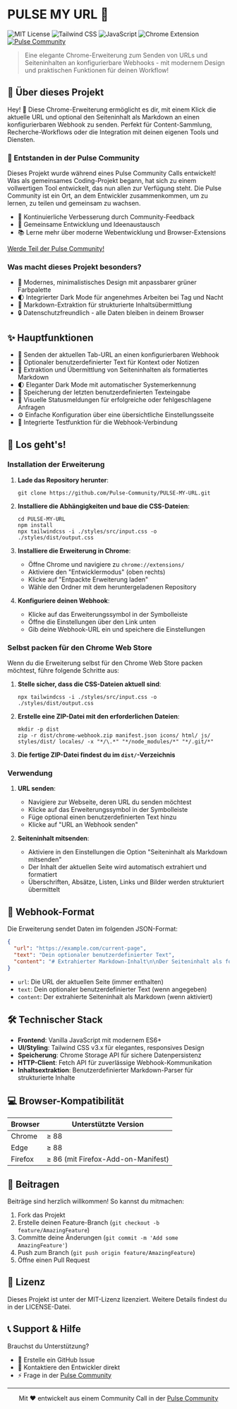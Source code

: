 # PULSE MY URL 🚀

![MIT License](https://img.shields.io/badge/license-MIT-blue.svg)
![Tailwind CSS](https://img.shields.io/badge/Tailwind_CSS-v3.x-38B2AC?logo=tailwind-css&logoColor=white)
![JavaScript](https://img.shields.io/badge/JavaScript-ES6-F7DF1E?logo=javascript&logoColor=black)
![Chrome Extension](https://img.shields.io/badge/Chrome-Extension-4285F4?logo=google-chrome&logoColor=white)
[![Pulse Community](https://img.shields.io/badge/Pulse_Community-⚡-blue)](https://steinberger.academy/pulse-community)

> Eine elegante Chrome-Erweiterung zum Senden von URLs und Seiteninhalten an konfigurierbare Webhooks - mit modernem Design und praktischen Funktionen für deinen Workflow!

## 🎯 Über dieses Projekt

Hey! 👋 Diese Chrome-Erweiterung ermöglicht es dir, mit einem Klick die aktuelle URL und optional den Seiteninhalt als Markdown an einen konfigurierbaren Webhook zu senden. Perfekt für Content-Sammlung, Recherche-Workflows oder die Integration mit deinen eigenen Tools und Diensten.

### 🌟 Entstanden in der Pulse Community

Dieses Projekt wurde während eines Pulse Community Calls entwickelt! Was als gemeinsames Coding-Projekt begann, hat sich zu einem vollwertigen Tool entwickelt, das nun allen zur Verfügung steht. Die Pulse Community ist ein Ort, an dem Entwickler zusammenkommen, um zu lernen, zu teilen und gemeinsam zu wachsen.

* 🔄 Kontinuierliche Verbesserung durch Community-Feedback
* 👥 Gemeinsame Entwicklung und Ideenaustausch
* 📚 Lerne mehr über moderne Webentwicklung und Browser-Extensions

[Werde Teil der Pulse Community!](https://steinberger.academy/pulse-community)

### Was macht dieses Projekt besonders?

* 💚 Modernes, minimalistisches Design mit anpassbarer grüner Farbpalette
* 🌓 Integrierter Dark Mode für angenehmes Arbeiten bei Tag und Nacht
* 📝 Markdown-Extraktion für strukturierte Inhaltsübermittlung
* 🔒 Datenschutzfreundlich - alle Daten bleiben in deinem Browser

## ✨ Hauptfunktionen

* 🔗 Senden der aktuellen Tab-URL an einen konfigurierbaren Webhook
* 📝 Optionaler benutzerdefinierter Text für Kontext oder Notizen
* 📄 Extraktion und Übermittlung von Seiteninhalten als formatiertes Markdown
* 🌓 Eleganter Dark Mode mit automatischer Systemerkennung
* 💾 Speicherung der letzten benutzerdefinierten Texteingabe
* 🔔 Visuelle Statusmeldungen für erfolgreiche oder fehlgeschlagene Anfragen
* ⚙️ Einfache Konfiguration über eine übersichtliche Einstellungsseite
* 🧪 Integrierte Testfunktion für die Webhook-Verbindung

## 🚀 Los geht's!

### Installation der Erweiterung

1. **Lade das Repository herunter**:  
   ```
   git clone https://github.com/Pulse-Community/PULSE-MY-URL.git
   ```

2. **Installiere die Abhängigkeiten und baue die CSS-Dateien**:
   ```
   cd PULSE-MY-URL
   npm install
   npx tailwindcss -i ./styles/src/input.css -o ./styles/dist/output.css
   ```

3. **Installiere die Erweiterung in Chrome**:
   * Öffne Chrome und navigiere zu `chrome://extensions/`
   * Aktiviere den "Entwicklermodus" (oben rechts)
   * Klicke auf "Entpackte Erweiterung laden"
   * Wähle den Ordner mit dem heruntergeladenen Repository

4. **Konfiguriere deinen Webhook**:
   * Klicke auf das Erweiterungssymbol in der Symbolleiste
   * Öffne die Einstellungen über den Link unten
   * Gib deine Webhook-URL ein und speichere die Einstellungen

### Selbst packen für den Chrome Web Store

Wenn du die Erweiterung selbst für den Chrome Web Store packen möchtest, führe folgende Schritte aus:

1. **Stelle sicher, dass die CSS-Dateien aktuell sind**:
   ```
   npx tailwindcss -i ./styles/src/input.css -o ./styles/dist/output.css
   ```

2. **Erstelle eine ZIP-Datei mit den erforderlichen Dateien**:
   ```
   mkdir -p dist
   zip -r dist/chrome-webhook.zip manifest.json icons/ html/ js/ styles/dist/ locales/ -x "*/\.*" "*/node_modules/*" "*/.git/*"
   ```

3. **Die fertige ZIP-Datei findest du im `dist/`-Verzeichnis**

### Verwendung

1. **URL senden**:
   * Navigiere zur Webseite, deren URL du senden möchtest
   * Klicke auf das Erweiterungssymbol in der Symbolleiste
   * Füge optional einen benutzerdefinierten Text hinzu
   * Klicke auf "URL an Webhook senden"

2. **Seiteninhalt mitsenden**:
   * Aktiviere in den Einstellungen die Option "Seiteninhalt als Markdown mitsenden"
   * Der Inhalt der aktuellen Seite wird automatisch extrahiert und formatiert
   * Überschriften, Absätze, Listen, Links und Bilder werden strukturiert übermittelt

## 📖 Webhook-Format

Die Erweiterung sendet Daten im folgenden JSON-Format:

```json
{
  "url": "https://example.com/current-page",
  "text": "Dein optionaler benutzerdefinierter Text",
  "content": "# Extrahierter Markdown-Inhalt\n\nDer Seiteninhalt als formatiertes Markdown..."
}
```

* `url`: Die URL der aktuellen Seite (immer enthalten)
* `text`: Dein optionaler benutzerdefinierter Text (wenn angegeben)
* `content`: Der extrahierte Seiteninhalt als Markdown (wenn aktiviert)

## 🛠️ Technischer Stack

* **Frontend**: Vanilla JavaScript mit modernem ES6+
* **UI/Styling**: Tailwind CSS v3.x für elegantes, responsives Design
* **Speicherung**: Chrome Storage API für sichere Datenpersistenz
* **HTTP-Client**: Fetch API für zuverlässige Webhook-Kommunikation
* **Inhaltsextraktion**: Benutzerdefinierter Markdown-Parser für strukturierte Inhalte

## 💻 Browser-Kompatibilität

| Browser | Unterstützte Version |
| ------- | -------------------- |
| Chrome  | ≥ 88                 |
| Edge    | ≥ 88                 |
| Firefox | ≥ 86 (mit Firefox-Add-on-Manifest) |

## 🤝 Beitragen

Beiträge sind herzlich willkommen! So kannst du mitmachen:

1. Fork das Projekt
2. Erstelle deinen Feature-Branch (`git checkout -b feature/AmazingFeature`)
3. Committe deine Änderungen (`git commit -m 'Add some AmazingFeature'`)
4. Push zum Branch (`git push origin feature/AmazingFeature`)
5. Öffne einen Pull Request

## 📄 Lizenz

Dieses Projekt ist unter der MIT-Lizenz lizenziert. Weitere Details findest du in der LICENSE-Datei.

## 📞 Support & Hilfe

Brauchst du Unterstützung?

* 📧 Erstelle ein GitHub Issue
* 💬 Kontaktiere den Entwickler direkt
* ⚡ Frage in der [Pulse Community](https://steinberger.academy/pulse-community)

---

<p align="center">Mit ❤️ entwickelt aus einem Community Call in der <a href="https://steinberger.academy/pulse-community">Pulse Community</a></p> 